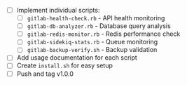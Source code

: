 - [ ] Implement individual scripts:
  - [ ] `gitlab-health-check.rb` - API health monitoring
  - [ ] `gitlab-db-analyzer.rb` - Database query analysis
  - [ ] `gitlab-redis-monitor.rb` - Redis performance check
  - [ ] `gitlab-sidekiq-stats.rb` - Queue monitoring
  - [ ] `gitlab-backup-verify.sh` - Backup validation
- [ ] Add usage documentation for each script
- [ ] Create `install.sh` for easy setup
- [ ] Push and tag v1.0.0
